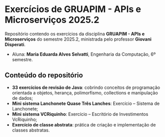 # Exercícios de GRUAPIM - APIs e Microserviços 2025.2

Repositório contendo os exercícios da disciplina **GRUAPIM - APIs e Microserviços** do semestre 2025.2, ministrada pelo professor **Giovani Disperati**.
- Aluna: **Maria Eduarda Alves Selvatti**, Engenharia da Computação, 6º semestre. 

## Conteúdo do repositório

- **33 exercícios de revisão de Java**: cobrindo conceitos de programação orientada a objetos, herança, polimorfismo, collections e manipulação de dados; 
- **Mini sistema Lanchonete Quase Três Lanches**: Exercício – Sistema de Lanchonete;
- **Mini sistema VCRiquinho**: Exercício – Escritório de Investimentos VcRiquinho; 
- **Exercício de classe abstrata**: prática de criação e implementação de classes abstratas.  

